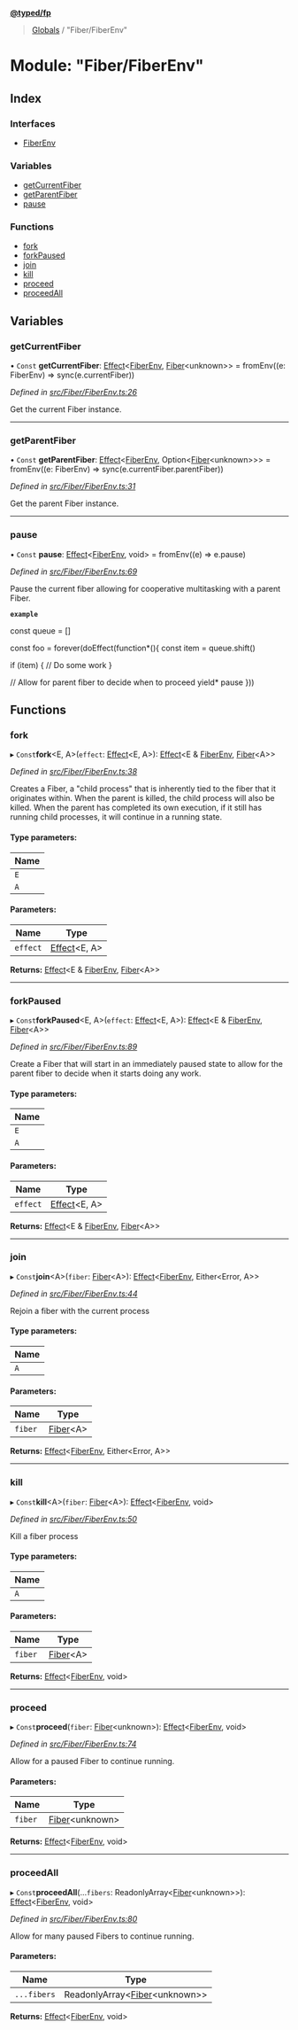 **[@typed/fp](../README.md)**

> [Globals](../globals.md) / "Fiber/FiberEnv"

# Module: "Fiber/FiberEnv"

## Index

### Interfaces

* [FiberEnv](../interfaces/_fiber_fiberenv_.fiberenv.md)

### Variables

* [getCurrentFiber](_fiber_fiberenv_.md#getcurrentfiber)
* [getParentFiber](_fiber_fiberenv_.md#getparentfiber)
* [pause](_fiber_fiberenv_.md#pause)

### Functions

* [fork](_fiber_fiberenv_.md#fork)
* [forkPaused](_fiber_fiberenv_.md#forkpaused)
* [join](_fiber_fiberenv_.md#join)
* [kill](_fiber_fiberenv_.md#kill)
* [proceed](_fiber_fiberenv_.md#proceed)
* [proceedAll](_fiber_fiberenv_.md#proceedall)

## Variables

### getCurrentFiber

• `Const` **getCurrentFiber**: [Effect](_effect_effect_.effect.md)\<[FiberEnv](../interfaces/_fiber_fiberenv_.fiberenv.md), [Fiber](../interfaces/_fiber_fiber_.fiber.md)\<unknown>> = fromEnv((e: FiberEnv) => sync(e.currentFiber))

*Defined in [src/Fiber/FiberEnv.ts:26](https://github.com/TylorS/typed-fp/blob/6ccb290/src/Fiber/FiberEnv.ts#L26)*

Get the current Fiber instance.

___

### getParentFiber

• `Const` **getParentFiber**: [Effect](_effect_effect_.effect.md)\<[FiberEnv](../interfaces/_fiber_fiberenv_.fiberenv.md), Option\<[Fiber](../interfaces/_fiber_fiber_.fiber.md)\<unknown>>> = fromEnv((e: FiberEnv) => sync(e.currentFiber.parentFiber))

*Defined in [src/Fiber/FiberEnv.ts:31](https://github.com/TylorS/typed-fp/blob/6ccb290/src/Fiber/FiberEnv.ts#L31)*

Get the parent Fiber instance.

___

### pause

• `Const` **pause**: [Effect](_effect_effect_.effect.md)\<[FiberEnv](../interfaces/_fiber_fiberenv_.fiberenv.md), void> = fromEnv((e) => e.pause)

*Defined in [src/Fiber/FiberEnv.ts:69](https://github.com/TylorS/typed-fp/blob/6ccb290/src/Fiber/FiberEnv.ts#L69)*

Pause the current fiber allowing for cooperative multitasking with a parent Fiber.

**`example`** 

const queue = []

const foo = forever(doEffect(function*(){
  const item = queue.shift()

  if (item) {
    // Do some work
  }

  // Allow for parent fiber to decide when to proceed
  yield* pause
}))

## Functions

### fork

▸ `Const`**fork**\<E, A>(`effect`: [Effect](_effect_effect_.effect.md)\<E, A>): [Effect](_effect_effect_.effect.md)\<E & [FiberEnv](../interfaces/_fiber_fiberenv_.fiberenv.md), [Fiber](../interfaces/_fiber_fiber_.fiber.md)\<A>>

*Defined in [src/Fiber/FiberEnv.ts:38](https://github.com/TylorS/typed-fp/blob/6ccb290/src/Fiber/FiberEnv.ts#L38)*

Creates a Fiber, a "child process" that is inherently tied to the fiber that it originates within.
When the parent is killed, the child process will also be killed.
When the parent has completed its own execution, if it still has running child processes, it will continue in a running state.

#### Type parameters:

Name |
------ |
`E` |
`A` |

#### Parameters:

Name | Type |
------ | ------ |
`effect` | [Effect](_effect_effect_.effect.md)\<E, A> |

**Returns:** [Effect](_effect_effect_.effect.md)\<E & [FiberEnv](../interfaces/_fiber_fiberenv_.fiberenv.md), [Fiber](../interfaces/_fiber_fiber_.fiber.md)\<A>>

___

### forkPaused

▸ `Const`**forkPaused**\<E, A>(`effect`: [Effect](_effect_effect_.effect.md)\<E, A>): [Effect](_effect_effect_.effect.md)\<E & [FiberEnv](../interfaces/_fiber_fiberenv_.fiberenv.md), [Fiber](../interfaces/_fiber_fiber_.fiber.md)\<A>>

*Defined in [src/Fiber/FiberEnv.ts:89](https://github.com/TylorS/typed-fp/blob/6ccb290/src/Fiber/FiberEnv.ts#L89)*

Create a Fiber that will start in an immediately paused state to allow for the parent fiber
to decide when it starts doing any work.

#### Type parameters:

Name |
------ |
`E` |
`A` |

#### Parameters:

Name | Type |
------ | ------ |
`effect` | [Effect](_effect_effect_.effect.md)\<E, A> |

**Returns:** [Effect](_effect_effect_.effect.md)\<E & [FiberEnv](../interfaces/_fiber_fiberenv_.fiberenv.md), [Fiber](../interfaces/_fiber_fiber_.fiber.md)\<A>>

___

### join

▸ `Const`**join**\<A>(`fiber`: [Fiber](../interfaces/_fiber_fiber_.fiber.md)\<A>): [Effect](_effect_effect_.effect.md)\<[FiberEnv](../interfaces/_fiber_fiberenv_.fiberenv.md), Either\<Error, A>>

*Defined in [src/Fiber/FiberEnv.ts:44](https://github.com/TylorS/typed-fp/blob/6ccb290/src/Fiber/FiberEnv.ts#L44)*

Rejoin a fiber with the current process

#### Type parameters:

Name |
------ |
`A` |

#### Parameters:

Name | Type |
------ | ------ |
`fiber` | [Fiber](../interfaces/_fiber_fiber_.fiber.md)\<A> |

**Returns:** [Effect](_effect_effect_.effect.md)\<[FiberEnv](../interfaces/_fiber_fiberenv_.fiberenv.md), Either\<Error, A>>

___

### kill

▸ `Const`**kill**\<A>(`fiber`: [Fiber](../interfaces/_fiber_fiber_.fiber.md)\<A>): [Effect](_effect_effect_.effect.md)\<[FiberEnv](../interfaces/_fiber_fiberenv_.fiberenv.md), void>

*Defined in [src/Fiber/FiberEnv.ts:50](https://github.com/TylorS/typed-fp/blob/6ccb290/src/Fiber/FiberEnv.ts#L50)*

Kill a fiber process

#### Type parameters:

Name |
------ |
`A` |

#### Parameters:

Name | Type |
------ | ------ |
`fiber` | [Fiber](../interfaces/_fiber_fiber_.fiber.md)\<A> |

**Returns:** [Effect](_effect_effect_.effect.md)\<[FiberEnv](../interfaces/_fiber_fiberenv_.fiberenv.md), void>

___

### proceed

▸ `Const`**proceed**(`fiber`: [Fiber](../interfaces/_fiber_fiber_.fiber.md)\<unknown>): [Effect](_effect_effect_.effect.md)\<[FiberEnv](../interfaces/_fiber_fiberenv_.fiberenv.md), void>

*Defined in [src/Fiber/FiberEnv.ts:74](https://github.com/TylorS/typed-fp/blob/6ccb290/src/Fiber/FiberEnv.ts#L74)*

Allow for a paused Fiber to continue running.

#### Parameters:

Name | Type |
------ | ------ |
`fiber` | [Fiber](../interfaces/_fiber_fiber_.fiber.md)\<unknown> |

**Returns:** [Effect](_effect_effect_.effect.md)\<[FiberEnv](../interfaces/_fiber_fiberenv_.fiberenv.md), void>

___

### proceedAll

▸ `Const`**proceedAll**(...`fibers`: ReadonlyArray\<[Fiber](../interfaces/_fiber_fiber_.fiber.md)\<unknown>>): [Effect](_effect_effect_.effect.md)\<[FiberEnv](../interfaces/_fiber_fiberenv_.fiberenv.md), void>

*Defined in [src/Fiber/FiberEnv.ts:80](https://github.com/TylorS/typed-fp/blob/6ccb290/src/Fiber/FiberEnv.ts#L80)*

Allow for many paused Fibers to continue running.

#### Parameters:

Name | Type |
------ | ------ |
`...fibers` | ReadonlyArray\<[Fiber](../interfaces/_fiber_fiber_.fiber.md)\<unknown>> |

**Returns:** [Effect](_effect_effect_.effect.md)\<[FiberEnv](../interfaces/_fiber_fiberenv_.fiberenv.md), void>
